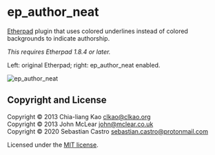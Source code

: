 # ep_author_neat

[Etherpad](https://etherpad.org) plugin that uses colored underlines instead of
colored backgrounds to indicate authorship.

*This requires Etherpad 1.8.4 or later.*

Left: original Etherpad; right: ep_author_neat enabled.

![ep_author_neat](thumbnail.png "ep_author_neat")

## Copyright and License

Copyright © 2013 Chia-liang Kao <clkao@clkao.org>\
Copyright © 2013 John McLear <john@mclear.co.uk>\
Copyright © 2020 Sebastian Castro <sebastian.castro@protonmail.com>

Licensed under the [MIT license](LICENSE).
